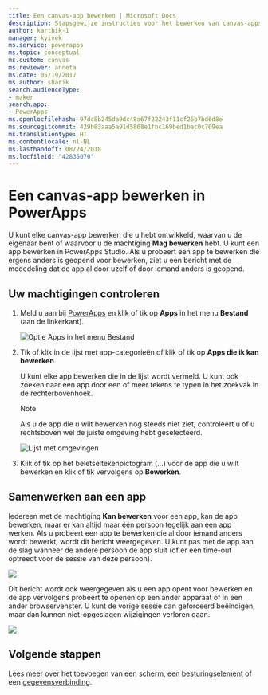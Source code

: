 ```yaml
---
title: Een canvas-app bewerken | Microsoft Docs
description: Stapsgewijze instructies voor het bewerken van canvas-apps en scenario's voor het vergrendelen van een sessie in PowerApps.
author: karthik-1
manager: kvivek
ms.service: powerapps
ms.topic: conceptual
ms.custom: canvas
ms.reviewer: anneta
ms.date: 05/19/2017
ms.author: sharik
search.audienceType:
- maker
search.app:
- PowerApps
ms.openlocfilehash: 97dc8b245da9dc48a67f22243f11cf26b7bd6d8e
ms.sourcegitcommit: 429b83aaa5a91d5868e1fbc169bed1bac0c709ea
ms.translationtype: HT
ms.contentlocale: nl-NL
ms.lasthandoff: 08/24/2018
ms.locfileid: "42835070"
---
```

# <a name="edit-a-canvas-app-in-powerapps"></a>Een canvas-app bewerken in PowerApps
U kunt elke canvas-app bewerken die u hebt ontwikkeld, waarvan u de eigenaar bent of waarvoor u de machtiging **Mag bewerken** hebt. U kunt een app bewerken in PowerApps Studio. Als u probeert een app te bewerken die ergens anders is geopend voor bewerken, ziet u een bericht met de mededeling dat de app al door uzelf of door iemand anders is geopend.

## <a name="verify-your-permissions"></a>Uw machtigingen controleren
1. Meld u aan bij [PowerApps](https://web.powerapps.com?utm_source=padocs&utm_medium=linkinadoc&utm_campaign=referralsfromdoc) en klik of tik op **Apps** in het menu **Bestand** (aan de linkerkant).
   
    ![Optie Apps in het menu Bestand](./media/edit-app/file-apps.png)

2. Tik of klik in de lijst met app-categorieën of klik of tik op **Apps die ik kan bewerken**.

    U kunt elke app bewerken die in de lijst wordt vermeld. U kunt ook zoeken naar een app door een of meer tekens te typen in het zoekvak in de rechterbovenhoek.

    > [!NOTE]
    > Als u de app die u wilt bewerken nog steeds niet ziet, controleert u of u rechtsboven wel de juiste omgeving hebt geselecteerd.
   
    ![Lijst met omgevingen](./media/edit-app/environment-list.png)

1. Klik of tik op het beletseltekenpictogram (...) voor de app die u wilt bewerken en klik of tik vervolgens op **Bewerken**.

## <a name="collaborate-on-an-app"></a>Samenwerken aan een app
Iedereen met de machtiging **Kan bewerken** voor een app, kan de app bewerken, maar er kan altijd maar één persoon tegelijk aan een app werken. Als u probeert een app te bewerken die al door iemand anders wordt bewerkt, wordt dit bericht weergegeven. U kunt pas met de app aan de slag wanneer de andere persoon de app sluit (of er een time-out optreedt voor de sessie van deze persoon).

![](./media/edit-app/applock-otheruser.png)

Dit bericht wordt ook weergegeven als u een app opent voor bewerken en de app vervolgens probeert te openen op een ander apparaat of in een ander browservenster. U kunt de vorige sessie dan geforceerd beëindigen, maar dan kunnen niet-opgeslagen wijzigingen verloren gaan.

![](./media/edit-app/applock-selfuser.png)

## <a name="next-steps"></a>Volgende stappen
Lees meer over het toevoegen van een [scherm](add-screen-context-variables.md), een [besturingselement](add-configure-controls.md) of een [gegevensverbinding](add-data-connection.md).

